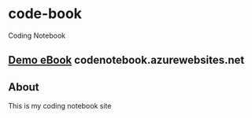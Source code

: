 # code-book

Coding Notebook

## [Demo eBook](https://codenotebook.azurewebsites.net/) codenotebook.azurewebsites.net

## About

This is my coding notebook site
